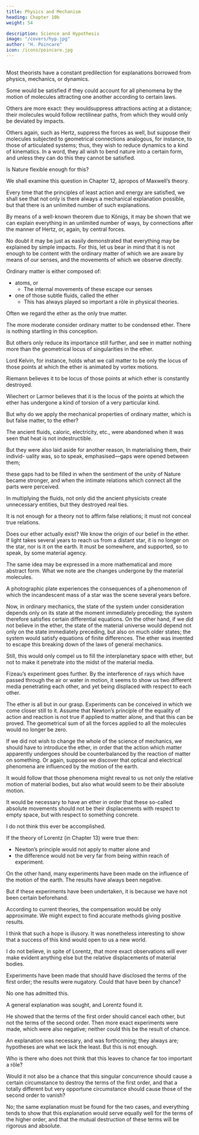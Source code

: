 ```yaml
---
title: Physics and Mechanism
heading: Chapter 10b
weight: 54

description: Science and Hypothesis
image: "/covers/hyp.jpg"
author: "H. Poincare"
icon: /icons/poincare.jpg
---
```



## 
 
Most theorists have a constant predilection for explanations borrowed from physics, mechanics, or dynamics. 

Some would be satisfied if they could account for all phenomena by the motion of molecules attracting one another according to certain laws. 

Others are more exact: they wouldsuppress attractions acting at a distance; their molecules would follow rectilinear paths, from which they would only be deviated by impacts. 

Others again, such as Hertz, suppress the forces as well, but suppose their molecules subjected to geometrical connections analogous, for instance, to those of articulated systems; thus, they wish to reduce dynamics to a kind of kinematics. In
a word, they all wish to bend nature into a certain form, and unless they can do this they cannot be satisfied. 

Is Nature flexible enough for this?

We shall examine this question in Chapter 12, àpropos of Maxwell’s theory. 

Every time that the principles of least action and energy are satisfied, we shall see that not only is there always a mechanical explanation possible, but that there is an unlimited number of such explanations. 

By means of a well-known theorem due to Königs, it may be shown that we can explain everything in an unlimited number of ways, by connections after the manner of Hertz, or, again, by central forces. 

No doubt it may be just as easily demonstrated that everything may be explained by simple impacts. For this, let us bear in mind
that it is not enough to be content with the ordinary matter of which we are aware by means of our senses, and the movements of which we observe directly. 

Ordinary matter is either composed of:
- atoms, or
  - The internal movements of these escape our senses
- one of those subtle fluids, called the ether
  - This has always played so important a rôle in physical theories.

<!-- able to estimate only the displacement of the whole; or we may imagine  -->


Often we regard the ether as the only <!-- primitive, or even as the only --> true matter. 

The more moderate consider ordinary matter to be condensed ether. There is nothing startling in this conception. 

But others only reduce its importance still further, and see in matter nothing more than the geometrical locus of singularities in
the ether. 

Lord Kelvin, for instance, holds what we call matter to be only the locus of those points at which the ether is animated by vortex motions. 

Riemann believes it to be locus of those points at which ether is constantly destroyed. 

Wiechert or Larmor believes that it is the locus of the points at which the ether has undergone a kind of torsion of a very particular kind. 

But why do we apply the mechanical properties of ordinary matter, which is but false matter, to the ether?

The ancient fluids, caloric,
electricity, etc., were abandoned when it was seen that heat is not indestructible. 

But they were also laid aside for another reason, In materialising them, their individ-
uality was, so to speak, emphasised—gaps were opened
between them; 

these gaps had to be filled in when the sentiment of the unity of Nature became stronger,
and when the intimate relations which connect all the
parts were perceived. 

In multiplying the fluids, not only did the ancient physicists create unnecessary entities, but
they destroyed real ties. 

It is not enough for a theory not to affirm false relations; it must not conceal true relations.

Does our ether actually exist? We know the origin of our belief in the ether. If light takes several years to reach
us from a distant star, it is no longer on the star, nor is
it on the earth. It must be somewhere, and supported,
so to speak, by some material agency.

The same idea may be expressed in a more mathematical and more abstract form. What we note are the
changes undergone by the material molecules. 

A photographic plate experiences the consequences of a phenomenon of which the incandescent
mass of a star was the scene several years before. 

Now, in ordinary mechanics, the state of the system under consideration depends only on its state at the moment immediately preceding; the system therefore satisfies certain differential equations. On the other hand, if we did not
believe in the ether, the state of the material universe
would depend not only on the state immediately preceding, but also on much older states; the system would satisfy equations of finite differences. The ether was invented to escape this breaking down of the laws of general
mechanics.

Still, this would only compel us to fill the interplanetary space with ether, but not to make it penetrate
into the midst of the material media. 

Fizeau’s experiment goes further. By the interference of rays which
have passed through the air or water in motion, it seems to show us two different media penetrating each other, and yet being displaced with respect to each other. 

The ether is all but in our grasp. Experiments can be conceived in which we come closer still to it. Assume that Newton’s principle of the equality of action and reaction is not true if applied to matter alone, and that this can be proved. The geometrical sum of all the forces applied to all the molecules would no longer be zero. 

If we did not wish to change the whole of the science of mechanics, we should have to introduce the ether, in order that
the action which matter apparently undergoes should be counterbalanced by the reaction of matter on something. Or again, suppose we discover that optical and electrical phenomena are influenced by the motion of the earth.

It would follow that those phenomena might reveal to us not only the relative motion of material bodies, but also what would seem to be their absolute motion. 

It would be necessary to have an ether in order that these so-called absolute movements should not be their displacements with respect to empty space, but with respect to something concrete.



I do not think this ever be accomplished. 

If the theory of Lorentz (in Chapter 13) were true then:
- Newton’s principle would not apply to matter alone and
- the difference would not  be very far from being within reach of experiment. 

On the other hand, many experiments have been made on the influence of the motion of the earth. The results
have always been negative. 

But if these experiments have been undertaken, it is because we have not been certain beforehand. 

According to current theories, the compensation would be only approximate. We might expect to find accurate methods giving positive results. 

I think that such a hope is illusory. It was nonetheless interesting to show that a success of this kind would open to us a new world.

<!-- And now allow me to make a digression; I must explain why  -->

I do not believe, in spite of Lorentz, that more exact observations will ever make evident anything else but the relative displacements of material bodies. 

Experiments have been made that should have disclosed the terms of the first order; the results were nugatory. Could
that have been by chance? 

No one has admitted this. 

A general explanation was sought, and Lorentz found it.

He showed that the terms of the first order should cancel each other, but not the terms of the second order.
Then more exact experiments were made, which were also negative; neither could this be the result of chance.

An explanation was necessary, and was forthcoming; they always are; hypotheses are what we lack the least. But this is not enough. 

Who is there who does not think that this leaves to chance far too important a rôle? 

Would it not also be a chance that this singular concurrence should cause a certain circumstance to destroy the terms of the first order, and that a totally different but very opportune circumstance should cause those of the second order to vanish?  

No; the same explanation must be found for the two cases, and everything tends to show that this explanation would serve equally well for the terms of the higher order, and that the mutual destruction of these
terms will be rigorous and absolute.

